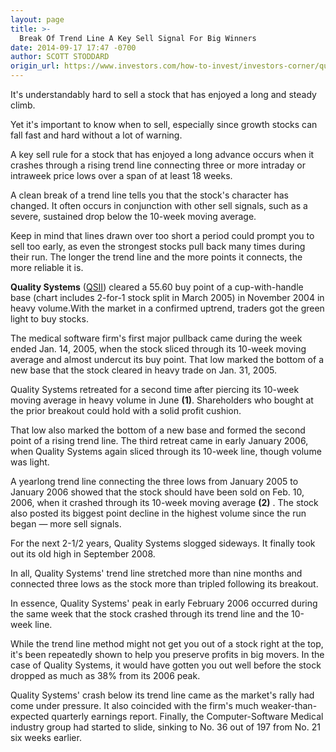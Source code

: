 ```yaml
---
layout: page
title: >-
  Break Of Trend Line A Key Sell Signal For Big Winners
date: 2014-09-17 17:47 -0700
author: SCOTT STODDARD
origin_url: https://www.investors.com/how-to-invest/investors-corner/quality-systems-gave-clear-sell-signal/
---
```


It's understandably hard to sell a stock that has enjoyed a long and steady climb.

Yet it's important to know when to sell, especially since growth stocks can fall fast and hard without a lot of warning.

A key sell rule for a stock that has enjoyed a long advance occurs when it crashes through a rising trend line connecting three or more intraday or intraweek price lows over a span of at least 18 weeks.

A clean break of a trend line tells you that the stock's character has changed. It often occurs in conjunction with other sell signals, such as a severe, sustained drop below the 10-week moving average.

Keep in mind that lines drawn over too short a period could prompt you to sell too early, as even the strongest stocks pull back many times during their run. The longer the trend line and the more points it connects, the more reliable it is.

**Quality Systems** ([QSII](https://research.investors.com/quote.aspx?symbol=QSII)) cleared a 55.60 buy point of a cup-with-handle base (chart includes 2-for-1 stock split in March 2005) in November 2004 in heavy volume.With the market in a confirmed uptrend, traders got the green light to buy stocks.

The medical software firm's first major pullback came during the week ended Jan. 14, 2005, when the stock sliced through its 10-week moving average and almost undercut its buy point. That low marked the bottom of a new base that the stock cleared in heavy trade on Jan. 31, 2005.

Quality Systems retreated for a second time after piercing its 10-week moving average in heavy volume in June **(1)**. Shareholders who bought at the prior breakout could hold with a solid profit cushion.

That low also marked the bottom of a new base and formed the second point of a rising trend line. The third retreat came in early January 2006, when Quality Systems again sliced through its 10-week line, though volume was light.

A yearlong trend line connecting the three lows from January 2005 to January 2006 showed that the stock should have been sold on Feb. 10, 2006, when it crashed through its 10-week moving average **(2)** . The stock also posted its biggest point decline in the highest volume since the run began — more sell signals.

For the next 2-1/2 years, Quality Systems slogged sideways. It finally took out its old high in September 2008.

In all, Quality Systems' trend line stretched more than nine months and connected three lows as the stock more than tripled following its breakout.

In essence, Quality Systems' peak in early February 2006 occurred during the same week that the stock crashed through its trend line and the 10-week line.

While the trend line method might not get you out of a stock right at the top, it's been repeatedly shown to help you preserve profits in big movers. In the case of Quality Systems, it would have gotten you out well before the stock dropped as much as 38% from its 2006 peak.

Quality Systems' crash below its trend line came as the market's rally had come under pressure. It also coincided with the firm's much weaker-than-expected quarterly earnings report. Finally, the Computer-Software Medical industry group had started to slide, sinking to No. 36 out of 197 from No. 21 six weeks earlier.
